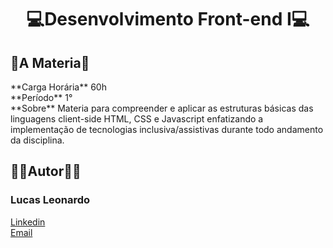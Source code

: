 <h1 align="center">💻Desenvolvimento Front-end I💻</h1>

<h2 id="about">📜A Materia📜</h2>
**Carga Horária** 60h <br/>
**Período** 1° <br/>
**Sobre** Materia para compreender e aplicar as estruturas básicas das linguagens client-side HTML, CSS e
Javascript enfatizando a implementação de tecnologias inclusiva/assistivas durante todo andamento da disciplina.

<br />
<h2 id="owner">🧔🏻Autor🧔🏻</h2>

<h3>Lucas Leonardo</h3>

[Linkedin](https://www.linkedin.com/in/caslujpg/)</br>
[Email](caslujpg@gmail.com)
